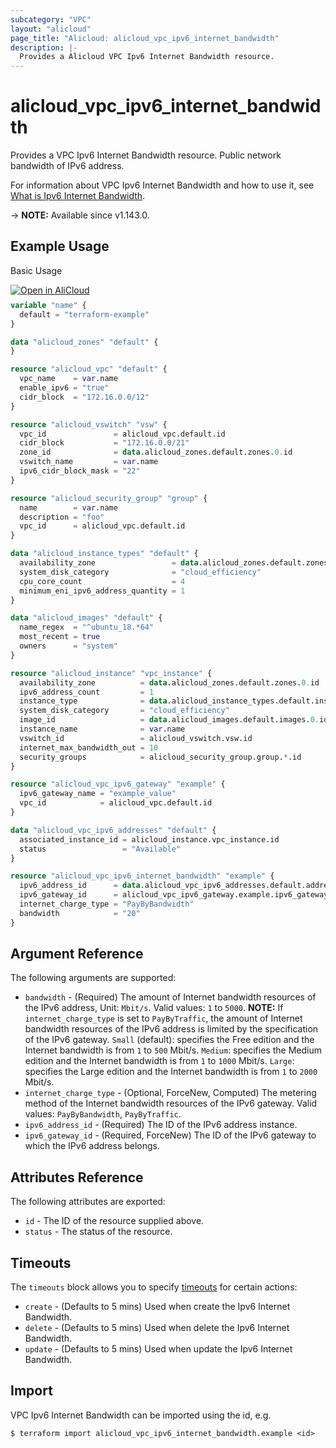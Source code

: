 ```yaml
---
subcategory: "VPC"
layout: "alicloud"
page_title: "Alicloud: alicloud_vpc_ipv6_internet_bandwidth"
description: |-
  Provides a Alicloud VPC Ipv6 Internet Bandwidth resource.
---
```


# alicloud_vpc_ipv6_internet_bandwidth

Provides a VPC Ipv6 Internet Bandwidth resource. Public network bandwidth of IPv6 address.

For information about VPC Ipv6 Internet Bandwidth and how to use it, see [What is Ipv6 Internet Bandwidth](https://www.alibabacloud.com/help/en/virtual-private-cloud/latest/allocateipv6internetbandwidth).

-> **NOTE:** Available since v1.143.0.

## Example Usage

Basic Usage

<div style="display: block;margin-bottom: 40px;"><div class="oics-button" style="float: right;position: absolute;margin-bottom: 10px;">
  <a href="https://api.aliyun.com/api-tools/terraform?resource=alicloud_vpc_ipv6_internet_bandwidth&exampleId=25df92c0-39fb-a6a9-b05a-8728773145e8732c3e14&activeTab=example&spm=docs.r.vpc_ipv6_internet_bandwidth.0.25df92c039&intl_lang=EN_US" target="_blank">
    <img alt="Open in AliCloud" src="https://img.alicdn.com/imgextra/i1/O1CN01hjjqXv1uYUlY56FyX_!!6000000006049-55-tps-254-36.svg" style="max-height: 44px; max-width: 100%;">
  </a>
</div></div>

```terraform
variable "name" {
  default = "terraform-example"
}

data "alicloud_zones" "default" {
}

resource "alicloud_vpc" "default" {
  vpc_name    = var.name
  enable_ipv6 = "true"
  cidr_block  = "172.16.0.0/12"
}

resource "alicloud_vswitch" "vsw" {
  vpc_id               = alicloud_vpc.default.id
  cidr_block           = "172.16.0.0/21"
  zone_id              = data.alicloud_zones.default.zones.0.id
  vswitch_name         = var.name
  ipv6_cidr_block_mask = "22"
}

resource "alicloud_security_group" "group" {
  name        = var.name
  description = "foo"
  vpc_id      = alicloud_vpc.default.id
}

data "alicloud_instance_types" "default" {
  availability_zone                 = data.alicloud_zones.default.zones.0.id
  system_disk_category              = "cloud_efficiency"
  cpu_core_count                    = 4
  minimum_eni_ipv6_address_quantity = 1
}

data "alicloud_images" "default" {
  name_regex  = "^ubuntu_18.*64"
  most_recent = true
  owners      = "system"
}

resource "alicloud_instance" "vpc_instance" {
  availability_zone          = data.alicloud_zones.default.zones.0.id
  ipv6_address_count         = 1
  instance_type              = data.alicloud_instance_types.default.instance_types.0.id
  system_disk_category       = "cloud_efficiency"
  image_id                   = data.alicloud_images.default.images.0.id
  instance_name              = var.name
  vswitch_id                 = alicloud_vswitch.vsw.id
  internet_max_bandwidth_out = 10
  security_groups            = alicloud_security_group.group.*.id
}

resource "alicloud_vpc_ipv6_gateway" "example" {
  ipv6_gateway_name = "example_value"
  vpc_id            = alicloud_vpc.default.id
}

data "alicloud_vpc_ipv6_addresses" "default" {
  associated_instance_id = alicloud_instance.vpc_instance.id
  status                 = "Available"
}

resource "alicloud_vpc_ipv6_internet_bandwidth" "example" {
  ipv6_address_id      = data.alicloud_vpc_ipv6_addresses.default.addresses.0.id
  ipv6_gateway_id      = alicloud_vpc_ipv6_gateway.example.ipv6_gateway_id
  internet_charge_type = "PayByBandwidth"
  bandwidth            = "20"
}
```


## Argument Reference

The following arguments are supported:
* `bandwidth` - (Required) The amount of Internet bandwidth resources of the IPv6 address, Unit: `Mbit/s`. Valid values: `1` to `5000`. **NOTE:** If `internet_charge_type` is set to `PayByTraffic`, the amount of Internet bandwidth resources of the IPv6 address is limited by the specification of the IPv6 gateway. `Small` (default): specifies the Free edition and the Internet bandwidth is from `1` to `500` Mbit/s. `Medium`: specifies the Medium edition and the Internet bandwidth is from `1` to `1000` Mbit/s. `Large`: specifies the Large edition and the Internet bandwidth is from `1` to `2000` Mbit/s.
* `internet_charge_type` - (Optional, ForceNew, Computed) The metering method of the Internet bandwidth resources of the IPv6 gateway. Valid values: `PayByBandwidth`, `PayByTraffic`.
* `ipv6_address_id` - (Required) The ID of the IPv6 address instance.
* `ipv6_gateway_id` - (Required, ForceNew) The ID of the IPv6 gateway to which the IPv6 address belongs.



## Attributes Reference

The following attributes are exported:
* `id` - The ID of the resource supplied above.
* `status` - The status of the resource.

## Timeouts

The `timeouts` block allows you to specify [timeouts](https://www.terraform.io/docs/configuration-0-11/resources.html#timeouts) for certain actions:
* `create` - (Defaults to 5 mins) Used when create the Ipv6 Internet Bandwidth.
* `delete` - (Defaults to 5 mins) Used when delete the Ipv6 Internet Bandwidth.
* `update` - (Defaults to 5 mins) Used when update the Ipv6 Internet Bandwidth.

## Import

VPC Ipv6 Internet Bandwidth can be imported using the id, e.g.

```shell
$ terraform import alicloud_vpc_ipv6_internet_bandwidth.example <id>
```